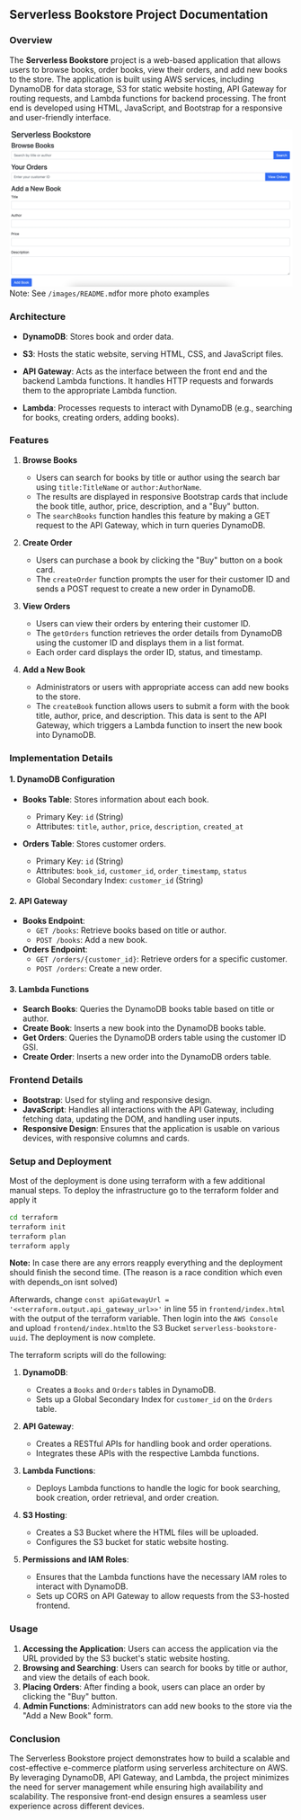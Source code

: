 ## Serverless Bookstore Project Documentation

### Overview

The **Serverless Bookstore** project is a web-based application that allows users to browse books, order books, view their orders, and add new books to the store. The application is built using AWS services, including DynamoDB for data storage, S3 for static website hosting, API Gateway for routing requests, and Lambda functions for backend processing. The front end is developed using HTML, JavaScript, and Bootstrap for a responsive and user-friendly interface.

![Website Example](images/website.png)
Note: See `/images/README.md`for more photo examples
### Architecture

- **DynamoDB**: Stores book and order data.

  
- **S3**: Hosts the static website, serving HTML, CSS, and JavaScript files.

- **API Gateway**: Acts as the interface between the front end and the backend Lambda functions. It handles HTTP requests and forwards them to the appropriate Lambda function.

- **Lambda**: Processes requests to interact with DynamoDB (e.g., searching for books, creating orders, adding books).

### Features

1. **Browse Books**
   - Users can search for books by title or author using the search bar using `title:TitleName` or `author:AuthorName`.
   - The results are displayed in responsive Bootstrap cards that include the book title, author, price, description, and a "Buy" button.
   - The `searchBooks` function handles this feature by making a GET request to the API Gateway, which in turn queries DynamoDB.

2. **Create Order**
   - Users can purchase a book by clicking the "Buy" button on a book card.
   - The `createOrder` function prompts the user for their customer ID and sends a POST request to create a new order in DynamoDB.

3. **View Orders**
   - Users can view their orders by entering their customer ID.
   - The `getOrders` function retrieves the order details from DynamoDB using the customer ID and displays them in a list format.
   - Each order card displays the order ID, status, and timestamp.

4. **Add a New Book**
   - Administrators or users with appropriate access can add new books to the store.
   - The `createBook` function allows users to submit a form with the book title, author, price, and description. This data is sent to the API Gateway, which triggers a Lambda function to insert the new book into DynamoDB.


### Implementation Details

#### 1. **DynamoDB Configuration**
   - **Books Table**: Stores information about each book.
     - Primary Key: `id` (String)
     - Attributes: `title`, `author`, `price`, `description`, `created_at`
   
   - **Orders Table**: Stores customer orders.
     - Primary Key: `id` (String)
     - Attributes: `book_id`, `customer_id`, `order_timestamp`, `status`
     - Global Secondary Index: `customer_id` (String)

#### 2. **API Gateway**
   - **Books Endpoint**:
     - `GET /books`: Retrieve books based on title or author.
     - `POST /books`: Add a new book.
   - **Orders Endpoint**:
     - `GET /orders/{customer_id}`: Retrieve orders for a specific customer.
     - `POST /orders`: Create a new order.

#### 3. **Lambda Functions**
   - **Search Books**: Queries the DynamoDB books table based on title or author.
   - **Create Book**: Inserts a new book into the DynamoDB books table.
   - **Get Orders**: Queries the DynamoDB orders table using the customer ID GSI.
   - **Create Order**: Inserts a new order into the DynamoDB orders table.

### Frontend Details

- **Bootstrap**: Used for styling and responsive design.
- **JavaScript**: Handles all interactions with the API Gateway, including fetching data, updating the DOM, and handling user inputs.
- **Responsive Design**: Ensures that the application is usable on various devices, with responsive columns and cards.

### Setup and Deployment
Most of the deployment is done using terraform with a few additional manual steps. To deploy the infrastructure go to the terraform folder and apply it

```bash
cd terraform
terraform init
terraform plan
terraform apply
```
**Note:** In case there are any errors reapply everything and the deployment should finish the second time. (The reason is a race condition which even with depends_on isnt solved)

Afterwards, change `const apiGatewayUrl = '<<terraform.output.api_gateway_url>>'` in line 55 in `frontend/index.html` with the output of the terraform variable. Then login into the `AWS Console` and upload `frontend/index.html`to the S3 Bucket `serverless-bookstore-uuid`. The deployment is now complete.

The terraform scripts will do the following:
1. **DynamoDB**:
   - Creates a `Books` and `Orders` tables in DynamoDB.
   - Sets up a Global Secondary Index for `customer_id` on the `Orders` table.

2. **API Gateway**:
   - Creates a RESTful APIs for handling book and order operations.
   - Integrates these APIs with the respective Lambda functions.

3. **Lambda Functions**:
   - Deploys Lambda functions to handle the logic for book searching, book creation, order retrieval, and order creation.

4. **S3 Hosting**:
   - Creates a S3 Bucket where the HTML files will be uploaded.
   - Configures the S3 bucket for static website hosting.

5. **Permissions and IAM Roles**:
   - Ensures that the Lambda functions have the necessary IAM roles to interact with DynamoDB.
   - Sets up CORS on API Gateway to allow requests from the S3-hosted frontend.

### Usage

1. **Accessing the Application**: Users can access the application via the URL provided by the S3 bucket's static website hosting.
2. **Browsing and Searching**: Users can search for books by title or author, and view the details of each book.
3. **Placing Orders**: After finding a book, users can place an order by clicking the "Buy" button.
4. **Admin Functions**: Administrators can add new books to the store via the "Add a New Book" form.

### Conclusion

The Serverless Bookstore project demonstrates how to build a scalable and cost-effective e-commerce platform using serverless architecture on AWS. By leveraging DynamoDB, API Gateway, and Lambda, the project minimizes the need for server management while ensuring high availability and scalability. The responsive front-end design ensures a seamless user experience across different devices.